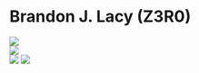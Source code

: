 # Brandon J. Lacy (Z3R0)
![](https://img.shields.io/badge/Python-PCEP-informational?style=flat&logo=Python&color=003B57)
<br>
![](https://img.shields.io/badge/freeCodeCamp()-Scientific%20Computing%20with%20Python-informational?style=flat&logo=freeCodeCamp&color=0A0A23)
<br>
![](https://img.shields.io/badge/University-Sacred%20Heart%20University-red)
![](https://img.shields.io/badge/Degree-BS%20Computer%20Science%20&%20Cybersecurity-red)
<br>
